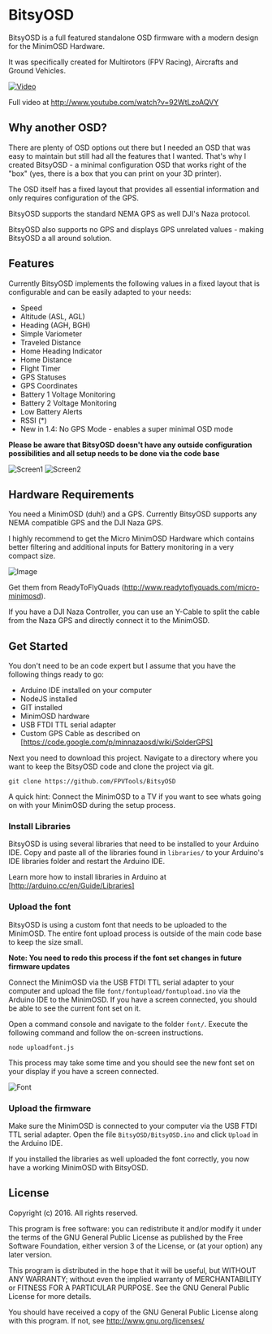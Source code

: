 BitsyOSD
=======

BitsyOSD is a full featured standalone OSD firmware with a modern design for the MinimOSD Hardware. 

It was specifically created for Multirotors (FPV Racing), Aircrafts and Ground Vehicles.

[![Video](https://github.com/FPVTools/BitsyOSD/blob/master/docs/bitsyosd-animation.gif)](http://www.youtube.com/watch?v=92WtLzoAQVY)

Full video at 
http://www.youtube.com/watch?v=92WtLzoAQVY


## Why another OSD?

There are plenty of OSD options out there but I needed an OSD that was easy to maintain but still had all the features that I wanted. That's why I created BitsyOSD - a minimal configuration OSD that works right of the "box" (yes, there is a box that you can print on your 3D printer).

The OSD itself has a fixed layout that provides all essential information and only requires configuration of the GPS. 

BitsyOSD supports the standard NEMA GPS as well DJI's Naza protocol.

BitsyOSD also supports no GPS and displays GPS unrelated values - making BitsyOSD a all around solution.


## Features

Currently BitsyOSD implements the following values in a fixed layout that is configurable and can be easily adapted to your needs:

* Speed 
* Altitude (ASL, AGL)
* Heading (AGH, BGH)
* Simple Variometer
* Traveled Distance
* Home Heading Indicator 
* Home Distance
* Flight Timer
* GPS Statuses
* GPS Coordinates
* Battery 1 Voltage Monitoring
* Battery 2 Voltage Monitoring
* Low Battery Alerts
* RSSI (*)
* New in 1.4: No GPS Mode - enables a super minimal OSD mode

**Please be aware that BitsyOSD doesn't have any outside configuration possibilities and all setup needs to be done via the code base**

![Screen1](https://github.com/FPVTools/BitsyOSD/blob/master/docs/00123333.jpg)
![Screen2](https://github.com/FPVTools/BitsyOSD/blob/master/docs/bitsyosd-main-screen.png)


## Hardware Requirements

You need a MinimOSD (duh!) and a GPS. Currently BitsyOSD supports any NEMA compatible GPS and the DJI Naza GPS.

I highly recommend to get the Micro MinimOSD Hardware which contains better filtering and additional inputs for Battery monitoring in a very compact size.

![Image](http://static.rcgroups.net/forums/attachments/1/4/2/1/t7471848-198-thumb-1-15-2015_6-43-50_am.jpg?d=1421342036)

Get them from ReadyToFlyQuads (http://www.readytoflyquads.com/micro-minimosd).

If you have a DJI Naza Controller, you can use an Y-Cable to split the cable from the Naza GPS and directly connect it to the MinimOSD.


## Get Started

You don't need to be an code expert but I assume that you have the following things ready to go:

* Arduino IDE installed on your computer
* NodeJS installed
* GIT installed
* MinimOSD hardware
* USB FTDI TTL serial adapter
* Custom GPS Cable as described on [https://code.google.com/p/minnazaosd/wiki/SolderGPS]


Next you need to download this project. Navigate to a directory where you want to keep the BitsyOSD code and clone the project via git.

```shell
git clone https://github.com/FPVTools/BitsyOSD
````

A quick hint: Connect the MinimOSD to a TV if you want to see whats going on with your MinimOSD during the setup process.


### Install Libraries

BitsyOSD is using several libraries that need to be installed to your Arduino IDE. Copy and paste all of the libraries found in ```libraries/``` to your Arduino's IDE libraries folder and restart the Arduino IDE. 

Learn more how to install libraries in Arduino at [http://arduino.cc/en/Guide/Libraries]


### Upload the font

BitsyOSD is using a custom font that needs to be uploaded to the MinimOSD. The entire font upload process is outside of the main code base to keep the size small. 

**Note: You need to redo this process if the font set changes in future firmware updates**

Connect the MinimOSD via the USB FTDI TTL serial adapter to your computer and upload the file ```font/fontupload/fontupload.ino``` via the Arduino IDE to the MinimOSD. If you have a screen connected, you should be able to see the current font set on it.

Open a command console and navigate to the folder ```font/```. Execute the following command and follow the on-screen instructions.

```shell
node uploadfont.js
```

This process may take some time and you should see the new font set on your display if you have a screen connected.

![Font](https://github.com/FPVTools/BitsyOSD/blob/master/docs/bitsyosd-font-upload.jpg)

### Upload the firmware

Make sure the MinimOSD is connected to your computer via the USB FTDI TTL serial adapter. Open the file ```BitsyOSD/BitsyOSD.ino``` and click ```Upload``` in the Arduino IDE.

If you installed the libraries as well uploaded the font correctly, you now have a working MinimOSD with BitsyOSD. 


## License

Copyright (c) 2016.  All rights reserved.

This program is free software: you can redistribute it and/or modify
it under the terms of the GNU General Public License as published by
the Free Software Foundation, either version 3 of the License, or
(at your option) any later version.

This program is distributed in the hope that it will be useful,
but WITHOUT ANY WARRANTY; without even the implied warranty of
MERCHANTABILITY or FITNESS FOR A PARTICULAR PURPOSE. See the
GNU General Public License for more details.

You should have received a copy of the GNU General Public License
along with this program. If not, see <http://www.gnu.org/licenses/>
